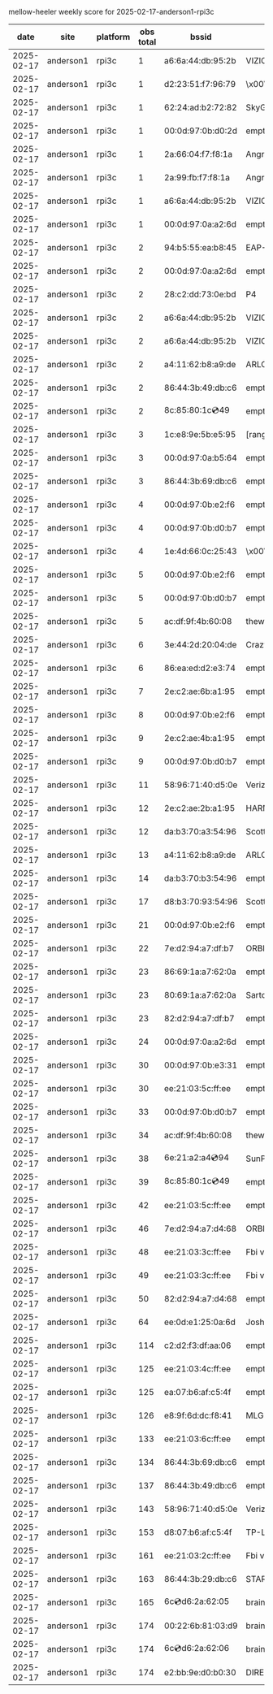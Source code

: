 mellow-heeler weekly score for 2025-02-17-anderson1-rpi3c

|date|site|platform|obs total|bssid|ssid|
|--|--|--|--|--|--|
|2025-02-17|anderson1|rpi3c|1|a6:6a:44:db:95:2b|VIZIOCastAudio5647|
|2025-02-17|anderson1|rpi3c|1|d2:23:51:f7:96:79|\x00\x00\x00\x00\x00\x00\x00\x00\x00\x00\x00\x00\x00\x00\x00\x00\x00\x00\x00\x00\x00\x00\x00\x00\x00\x00\x00\x00\x00\x00|
|2025-02-17|anderson1|rpi3c|1|62:24:ad:b2:72:82|SkyGuy|
|2025-02-17|anderson1|rpi3c|1|00:0d:97:0b:d0:2d|empty_ssid|
|2025-02-17|anderson1|rpi3c|1|2a:66:04:f7:f8:1a|Angry Android |
|2025-02-17|anderson1|rpi3c|1|2a:99:fb:f7:f8:1a|Angry Android |
|2025-02-17|anderson1|rpi3c|1|a6:6a:44:db:95:2b|VIZIOCastAudio6505|
|2025-02-17|anderson1|rpi3c|1|00:0d:97:0a:a2:6d|empty_ssid|
|2025-02-17|anderson1|rpi3c|2|94:b5:55:ea:b8:45|EAP-7D752|
|2025-02-17|anderson1|rpi3c|2|00:0d:97:0a:a2:6d|empty_ssid|
|2025-02-17|anderson1|rpi3c|2|28:c2:dd:73:0e:bd|P4|
|2025-02-17|anderson1|rpi3c|2|a6:6a:44:db:95:2b|VIZIOCastAudio3040|
|2025-02-17|anderson1|rpi3c|2|a6:6a:44:db:95:2b|VIZIOCastAudio8070|
|2025-02-17|anderson1|rpi3c|2|a4:11:62:b8:a9:de|ARLO_VMB_5728706419|
|2025-02-17|anderson1|rpi3c|2|86:44:3b:49:db:c6|empty_ssid|
|2025-02-17|anderson1|rpi3c|2|8c:85:80:1c:cd:49|empty_ssid|
|2025-02-17|anderson1|rpi3c|3|1c:e8:9e:5b:e5:95|[range]_E30AJT7113357D|
|2025-02-17|anderson1|rpi3c|3|00:0d:97:0a:b5:64|empty_ssid|
|2025-02-17|anderson1|rpi3c|3|86:44:3b:69:db:c6|empty_ssid|
|2025-02-17|anderson1|rpi3c|4|00:0d:97:0b:e2:f6|empty_ssid|
|2025-02-17|anderson1|rpi3c|4|00:0d:97:0b:d0:b7|empty_ssid|
|2025-02-17|anderson1|rpi3c|4|1e:4d:66:0c:25:43|\x00\x00\x00\x00\x00\x00\x00\x00\x00\x00\x00\x00\x00\x00\x00\x00\x00\x00\x00\x00\x00|
|2025-02-17|anderson1|rpi3c|5|00:0d:97:0b:e2:f6|empty_ssid|
|2025-02-17|anderson1|rpi3c|5|00:0d:97:0b:d0:b7|empty_ssid|
|2025-02-17|anderson1|rpi3c|5|ac:df:9f:4b:60:08|theweef|
|2025-02-17|anderson1|rpi3c|6|3e:44:2d:20:04:de|CrazyKFamily|
|2025-02-17|anderson1|rpi3c|6|86:ea:ed:d2:e3:74|empty_ssid|
|2025-02-17|anderson1|rpi3c|7|2e:c2:ae:6b:a1:95|empty_ssid|
|2025-02-17|anderson1|rpi3c|8|00:0d:97:0b:e2:f6|empty_ssid|
|2025-02-17|anderson1|rpi3c|9|2e:c2:ae:4b:a1:95|empty_ssid|
|2025-02-17|anderson1|rpi3c|9|00:0d:97:0b:d0:b7|empty_ssid|
|2025-02-17|anderson1|rpi3c|11|58:96:71:40:d5:0e|Verizon_SLMG6B|
|2025-02-17|anderson1|rpi3c|12|2e:c2:ae:2b:a1:95|HARMON|
|2025-02-17|anderson1|rpi3c|12|da:b3:70:a3:54:96|Scott IoT Wifi|
|2025-02-17|anderson1|rpi3c|13|a4:11:62:b8:a9:de|ARLO_VMB_5728706419|
|2025-02-17|anderson1|rpi3c|14|da:b3:70:b3:54:96|empty_ssid|
|2025-02-17|anderson1|rpi3c|17|d8:b3:70:93:54:96|Scott WiFi|
|2025-02-17|anderson1|rpi3c|21|00:0d:97:0b:e2:f6|empty_ssid|
|2025-02-17|anderson1|rpi3c|22|7e:d2:94:a7:df:b7|ORBI67|
|2025-02-17|anderson1|rpi3c|23|86:69:1a:a7:62:0a|empty_ssid|
|2025-02-17|anderson1|rpi3c|23|80:69:1a:a7:62:0a|SartoriHouse|
|2025-02-17|anderson1|rpi3c|23|82:d2:94:a7:df:b7|empty_ssid|
|2025-02-17|anderson1|rpi3c|24|00:0d:97:0a:a2:6d|empty_ssid|
|2025-02-17|anderson1|rpi3c|30|00:0d:97:0b:e3:31|empty_ssid|
|2025-02-17|anderson1|rpi3c|30|ee:21:03:5c:ff:ee|empty_ssid|
|2025-02-17|anderson1|rpi3c|33|00:0d:97:0b:d0:b7|empty_ssid|
|2025-02-17|anderson1|rpi3c|34|ac:df:9f:4b:60:08|theweef|
|2025-02-17|anderson1|rpi3c|38|6e:21:a2:a4:cd:94|SunPower21450|
|2025-02-17|anderson1|rpi3c|39|8c:85:80:1c:cd:49|empty_ssid|
|2025-02-17|anderson1|rpi3c|42|ee:21:03:5c:ff:ee|empty_ssid|
|2025-02-17|anderson1|rpi3c|46|7e:d2:94:a7:d4:68|ORBI67|
|2025-02-17|anderson1|rpi3c|48|ee:21:03:3c:ff:ee|Fbi van 13|
|2025-02-17|anderson1|rpi3c|49|ee:21:03:3c:ff:ee|Fbi van 13|
|2025-02-17|anderson1|rpi3c|50|82:d2:94:a7:d4:68|empty_ssid|
|2025-02-17|anderson1|rpi3c|64|ee:0d:e1:25:0a:6d|JoshLily|
|2025-02-17|anderson1|rpi3c|114|c2:d2:f3:df:aa:06|empty_ssid|
|2025-02-17|anderson1|rpi3c|125|ee:21:03:4c:ff:ee|empty_ssid|
|2025-02-17|anderson1|rpi3c|125|ea:07:b6:af:c5:4f|empty_ssid|
|2025-02-17|anderson1|rpi3c|126|e8:9f:6d:dc:f8:41|MLG10223|
|2025-02-17|anderson1|rpi3c|133|ee:21:03:6c:ff:ee|empty_ssid|
|2025-02-17|anderson1|rpi3c|134|86:44:3b:69:db:c6|empty_ssid|
|2025-02-17|anderson1|rpi3c|137|86:44:3b:49:db:c6|empty_ssid|
|2025-02-17|anderson1|rpi3c|143|58:96:71:40:d5:0e|Verizon_SLMG6B|
|2025-02-17|anderson1|rpi3c|153|d8:07:b6:af:c5:4f|TP-Link_C54F|
|2025-02-17|anderson1|rpi3c|161|ee:21:03:2c:ff:ee|Fbi van 13|
|2025-02-17|anderson1|rpi3c|163|86:44:3b:29:db:c6|STARLORD|
|2025-02-17|anderson1|rpi3c|165|6c:cd:d6:2a:62:05|braingang2_5GEXT|
|2025-02-17|anderson1|rpi3c|174|00:22:6b:81:03:d9|braingang2|
|2025-02-17|anderson1|rpi3c|174|6c:cd:d6:2a:62:06|braingang2_2GEXT|
|2025-02-17|anderson1|rpi3c|174|e2:bb:9e:d0:b0:30|DIRECT-9ED03030|
